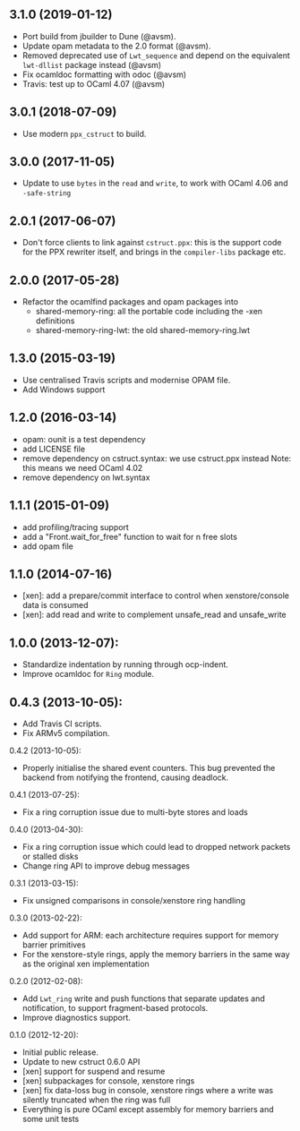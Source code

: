 ## 3.1.0 (2019-01-12)

* Port build from jbuilder to Dune (@avsm).
* Update opam metadata to the 2.0 format (@avsm). 
* Removed deprecated use of `Lwt_sequence` and depend
  on the equivalent `lwt-dllist` package instead (@avsm)
* Fix ocamldoc formatting with odoc (@avsm)
* Travis: test up to OCaml 4.07 (@avsm)

## 3.0.1 (2018-07-09)

* Use modern `ppx_cstruct` to build.

## 3.0.0 (2017-11-05)

* Update to use `bytes` in the `read` and `write`, to work with OCaml 4.06 and
  `-safe-string`

## 2.0.1 (2017-06-07)
* Don't force clients to link against `cstruct.ppx`: this is the support code
  for the PPX rewriter itself, and brings in the `compiler-libs` package etc.

## 2.0.0 (2017-05-28)
* Refactor the ocamlfind packages and opam packages into
  - shared-memory-ring: all the portable code including the -xen definitions
  - shared-memory-ring-lwt: the old shared-memory-ring.lwt

## 1.3.0 (2015-03-19)
* Use centralised Travis scripts and modernise OPAM file.
* Add Windows support

## 1.2.0 (2016-03-14)
* opam: ounit is a test dependency
* add LICENSE file
* remove dependency on cstruct.syntax: we use cstruct.ppx instead
  Note: this means we need OCaml 4.02
* remove dependency on lwt.syntax

## 1.1.1 (2015-01-09)
* add profiling/tracing support
* add a "Front.wait_for_free" function to wait for n free slots
* add opam file

## 1.1.0 (2014-07-16)
* [xen]: add a prepare/commit interface to control when xenstore/console data is consumed
* [xen]: add read and write to complement unsafe_read and unsafe_write

## 1.0.0 (2013-12-07):
* Standardize indentation by running through ocp-indent.
* Improve ocamldoc for `Ring` module.

## 0.4.3 (2013-10-05):
* Add Travis CI scripts.
* Fix ARMv5 compilation.

0.4.2 (2013-10-05):
* Properly initialise the shared event counters. This bug prevented the
  backend from notifying the frontend, causing deadlock.

0.4.1 (2013-07-25):
* Fix a ring corruption issue due to multi-byte stores and loads

0.4.0 (2013-04-30):
* Fix a ring corruption issue which could lead to dropped network packets
  or stalled disks
* Change ring API to improve debug messages

0.3.1 (2013-03-15):
* Fix unsigned comparisons in console/xenstore ring handling

0.3.0 (2013-02-22):
* Add support for ARM: each architecture requires support for memory barrier primitives
* For the xenstore-style rings, apply the memory barriers in the same way as the original xen implementation

0.2.0 (2012-02-08):
* Add `Lwt_ring` write and push functions that separate updates and notification, to support fragment-based protocols.
* Improve diagnostics support.

0.1.0 (2012-12-20):
* Initial public release.
* Update to new cstruct 0.6.0 API
* [xen] support for suspend and resume
* [xen] subpackages for console, xenstore rings
* [xen] fix data-loss bug in console, xenstore rings where a write
  was silently truncated when the ring was full
* Everything is pure OCaml except assembly for memory barriers and
  some unit tests

